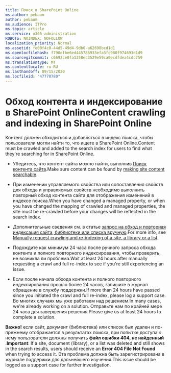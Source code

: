 ```yaml
---
title: Поиск в SharePoint Online
ms.author: pebaum
author: pebaum
ms.audience: ITPro
ms.topic: article
ms.service: o365-administration
ROBOTS: NOINDEX, NOFOLLOW
localization_priority: Normal
ms.assetid: fe00f4c0-44d5-49d4-9db0-a62698bcd1d1
ms.openlocfilehash: f790efbe6ed445786933efa3fc980f974693d1d9
ms.sourcegitcommit: c6692ce0fa1358ec3529e59ca0ecdfdea4cdc759
ms.translationtype: MT
ms.contentlocale: ru-RU
ms.lasthandoff: 09/15/2020
ms.locfileid: "47770780"
---
```

# <a name="content-crawling-and-indexing-in-sharepoint-online"></a><span data-ttu-id="c41f9-102">Обход контента и индексирование в SharePoint Online</span><span class="sxs-lookup"><span data-stu-id="c41f9-102">Content crawling and indexing in SharePoint Online</span></span>

<span data-ttu-id="c41f9-103">Контент должен обходиться и добавляться в индекс поиска, чтобы пользователи могли найти то, что ищете в SharePoint Online.</span><span class="sxs-lookup"><span data-stu-id="c41f9-103">Content must be crawled and added to the search index for users to find what they're searching for in SharePoint Online.</span></span>

- <span data-ttu-id="c41f9-104">Убедитесь, что контент сайта можно найти, выполнив [Поиск контента сайта](https://docs.microsoft.com/sharepoint/make-site-content-searchable).</span><span class="sxs-lookup"><span data-stu-id="c41f9-104">Make sure content can be found by [making site content searchable](https://docs.microsoft.com/sharepoint/make-site-content-searchable).</span></span>

- <span data-ttu-id="c41f9-105">При изменении управляемого свойства или сопоставления свойств для обхода и управляемых свойств необходимо выполнить повторный обход контента сайта для отображения изменений в индексе поиска.</span><span class="sxs-lookup"><span data-stu-id="c41f9-105">When you have changed a managed property, or when you have changed the mapping of crawled and managed properties, the site must be re-crawled before your changes will be reflected in the search index.</span></span>

- <span data-ttu-id="c41f9-106">Дополнительные сведения см. в статье [запрос на обход и повторная индексация сайта, библиотеки или списка вручную](https://docs.microsoft.com/sharepoint/crawl-site-content).</span><span class="sxs-lookup"><span data-stu-id="c41f9-106">For more info, see [Manually request crawling and re-indexing of a site, a library or a list](https://docs.microsoft.com/sharepoint/crawl-site-content).</span></span>

- <span data-ttu-id="c41f9-107">Подождите как минимум 24 часа после ручного запроса обхода контента и полного повторного индексирования, чтобы проверить, не возникла ли проблема.</span><span class="sxs-lookup"><span data-stu-id="c41f9-107">Wait at least 24 hours after manually requesting a crawl and full re-index to see if you're still experiencing an issue.</span></span>

- <span data-ttu-id="c41f9-108">Если после начала обхода контента и полного повторного индексирования прошло более 24 часов, запишите в журнал обращение в службу поддержки.</span><span class="sxs-lookup"><span data-stu-id="c41f9-108">If more than 24 hours have passed since you initiated the crawl and full re-index, please log a support case.</span></span> <span data-ttu-id="c41f9-109">Во многих случаях мы уже работаем над решением.</span><span class="sxs-lookup"><span data-stu-id="c41f9-109">In many cases, we're already working on a solution.</span></span> <span data-ttu-id="c41f9-110">Отправьте нам по крайней мере 24 часа для завершения решения.</span><span class="sxs-lookup"><span data-stu-id="c41f9-110">Please give us at least 24 hours to complete a solution.</span></span>

<span data-ttu-id="c41f9-111">**Важно!** если сайт, документ (библиотека) или список был удален и по-прежнему отображается в результатах поиска, при попытке доступа к нему пользователи должны получить **файл ошибки 404, не найденный** .</span><span class="sxs-lookup"><span data-stu-id="c41f9-111">**Important**: If a site, document (library), or a list was deleted and still shows in the search results, users should receive an **Error 404 File Not Found** when trying to access it.</span></span> <span data-ttu-id="c41f9-112">Эта проблема должна быть зарегистрирована в журнале поддержки для дальнейшего изучения.</span><span class="sxs-lookup"><span data-stu-id="c41f9-112">This issue should be logged as a support case for further investigation.</span></span>



